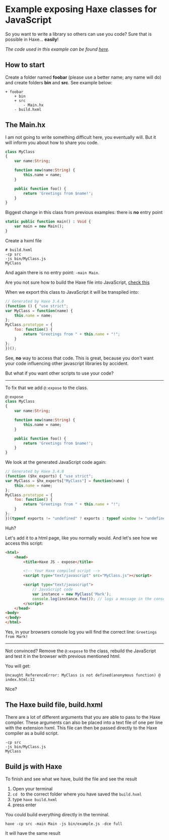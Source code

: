# Example exposing Haxe classes for JavaScript

So you want to write a library so others can use you code? Sure that is possible in Haxe... **easily**!


_The code used in this example can be found [here](https://github.com/MatthijsKamstra/haxejs/tree/master/09expose/code)._


## How to start

Create a folder named **foobar** (please use a better name; any name will do) and create folders **bin** and **src**.
See example below:

```
+ foobar
	+ bin
	+ src
		- Main.hx
	- build.hxml
```



## The Main.hx

I am not going to write something difficult here, you eventually will. But it will inform you about how to share you code.

```haxe
class MyClass
{
	var name:String;

	function new(name:String) {
		this.name = name;
	}

	public function foo() {
		return 'Greetings from $name!';
	}
}
```

Biggest change in this class from previous examples: there is __no__ entry point

```haxe
static public function main() : Void {
	var main = new Main();
}
```



Create a hxml file

```
# build.hxml
-cp src
-js bin/MyClass.js
MyClass
```

And again there is no entry point: `-main Main`.


Are you not sure how to build the Haxe file into JavaScript, [check this](#build)


When we export this class to JavaScript it will be transpiled into:


```js
// Generated by Haxe 3.4.0
(function () { "use strict";
var MyClass = function(name) {
	this.name = name;
};
MyClass.prototype = {
	foo: function() {
		return "Greetings from " + this.name + "!";
	}
};
})();
```

See, **no** way to access that code.
This is great, because you don't want your code influencing other javascript libraries by accident.

But what if you want other scripts to use your code?

---

To fix that we add `@:expose` to the class.


```haxe
@:expose
class MyClass
{
	var name:String;

	function new(name:String) {
		this.name = name;
	}

	public function foo() {
		return 'Greetings from $name!';
	}
}
```

We look at the generated JavaScript code again:

```js
// Generated by Haxe 3.4.0
(function ($hx_exports) { "use strict";
var MyClass = $hx_exports["MyClass"] = function(name) {
	this.name = name;
};
MyClass.prototype = {
	foo: function() {
		return "Greetings from " + this.name + "!";
	}
};
})(typeof exports != "undefined" ? exports : typeof window != "undefined" ? window : typeof self != "undefined" ? self : this);
```

Huh?

Let's add it to a html page, like you normally would.
And let's see how we access this script:

```html
<html>
	<head>
		<title>Haxe JS - expose</title>

		<!-- Your Haxe compiled script -->
		<script type="text/javascript" src="MyClass.js"></script>

		<script type="text/javascript">
			// JavaScript code
			var instance = new MyClass('Mark');
			console.log(instance.foo()); // logs a message in the console
		</script>
	</head>
<body>
</body>
</html>
```

Yes, in your browsers console log you will find the correct line: `Greetings from Mark!`

----

Not convinced?
Remove the `@:expose` to the class, rebuild the JavaScript and test it in the browser with previous mentioned html.

You will get:

```
Uncaught ReferenceError: MyClass is not defined(anonymous function) @ index.html:12
```

Nice?

<a name="hxml"></a>
## The Haxe build file, build.hxml

There are a lot of different arguments that you are able to pass to the Haxe compiler.
These arguments can also be placed into a text file of one per line with the extension hxml. This file can then be passed directly to the Haxe compiler as a build script.


```
-cp src
-js bin/MyClass.js
MyClass
```


<a name="build"></a>
## Build js with Haxe

To finish and see what we have, build the file and see the result

1. Open your terminal
2. `cd ` to the correct folder where you have saved the `build.hxml`
3. type `haxe build.hxml`
4. press enter


You could build everything directly in the terminal.

```
haxe -cp src -main Main -js bin/example.js -dce full
```

It will have the same result



